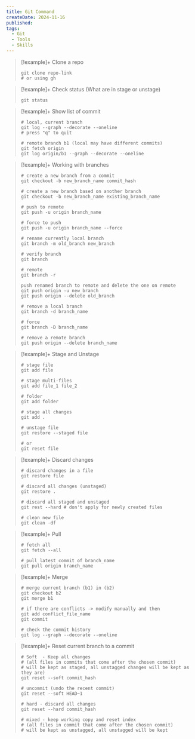 ```yaml
---
title: Git Command
createDate: 2024-11-16
published: 
tags:
  - Git
  - Tools
  - Skills
---
```

> [!example]+ Clone a repo
> 
> ```shell
> git clone repo-link
> # or using gh
> ```

> [!example]+ Check status (What are in stage or unstage)
> ```shell
> git status
> ```

> [!example]+ Show list of commit
> ```shell
> # local, current branch
> git log --graph --decorate --oneline
> # press "q" to quit
> 
> # remote branch b1 (local may have different commits)
> git fetch origin 
> git log origin/b1 --graph --decorate --oneline
> ```

> [!example]+ Working with branches
> ```shell
> # create a new branch from a commit
> git checkout -b new_branch_name commit_hash
> 
> # create a new branch based on another branch
> git checkout -b new_branch_name existing_branch_name
> 
> # push to remote
> git push -u origin branch_name
> 
> # force to push
> git push -u origin branch_name --force
> 
> # rename currently local branch
> git branch -m old_branch new_branch
> 
> # verify branch
> git branch
> 
> # remote
> git branch -r
> 
> push renamed branch to remote and delete the one on remote
> git push origin -u new_branch
> git push origin --delete old_branch
> 
> # remove a local branch
> git branch -d branch_name
> 
> # force
> git branch -D branch_name
> 
> # remove a remote branch
> git push origin --delete branch_name
> ```

> [!example]+ Stage and Unstage
> ```shell
> # stage file
> git add file
> 
> # stage multi-files
> git add file_1 file_2
> 
> # folder
> git add folder
>
> # stage all changes
> git add .
> 
> # unstage file
> git restore --staged file
> 
> # or
> git reset file
> ```

> [!example]+ Discard changes
> ```shell
> # discard changes in a file
> git restore file
> 
> # discard all changes (unstaged)
> git restore .
> 
> # discard all staged and unstaged
> git rest --hard # don't apply for newly created files
>
> # clean new file
> git clean -df
> ```

> [!example]+ Pull
> ```shell
> # fetch all
> git fetch --all
> 
> # pull latest commit of branch_name
> git pull origin branch_name
> ```

> [!example]+ Merge
> ```shell
> # merge current branch (b1) in (b2)
> git checkout b2
> git merge b1
> 
> # if there are conflicts -> modify manually and then
> git add conflict_file_name
> git commit
> 
> # check the commit history
> git log --graph --decorate --oneline
> ```

> [!example]+ Reset current branch to a commit
> ```shell
> # Soft  - Keep all changes
> # (all files in commits that come after the chosen commit)
> # will be kept as staged, all unstagged changes will be kept as they are)
> git reset --soft commit_hash
> 
> # uncommit (undo the recent commit)
> git reset --soft HEAD~1
> 
> # hard - discard all changes 
> git reset --hard commit_hash
> 
> # mixed - keep working copy and reset index
> # (all files in commit that come after the chosen commit)
> # will be kept as unstagged, all unstagged will be kept  
> ```